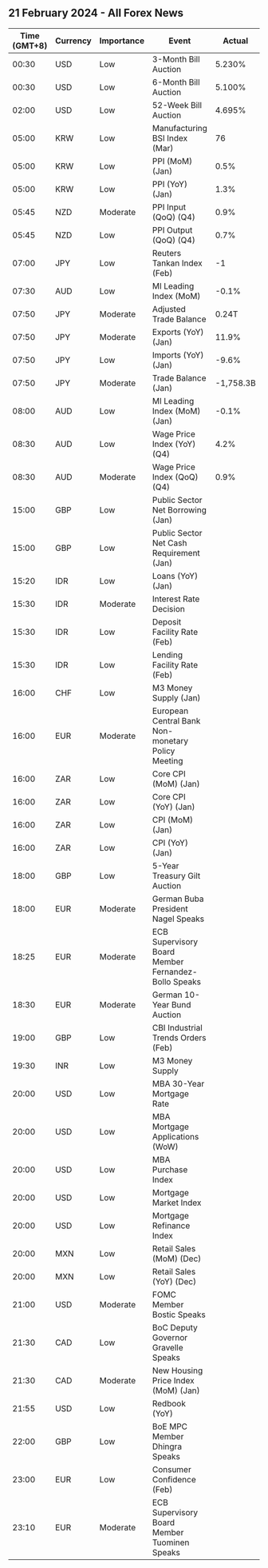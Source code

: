 ## 21 February 2024 - All Forex News

| Time (GMT+8) | Currency | Importance | Event | Actual | Forecast | Previous |
|------|----------|------------|-------|--------|----------|----------|
| 00:30 | USD | Low | 3-Month Bill Auction | 5.230% |  | 5.230% |
| 00:30 | USD | Low | 6-Month Bill Auction | 5.100% |  | 5.065% |
| 02:00 | USD | Low | 52-Week Bill Auction | 4.695% |  | 4.570% |
| 05:00 | KRW | Low | Manufacturing BSI Index (Mar) | 76 |  | 72 |
| 05:00 | KRW | Low | PPI (MoM) (Jan) | 0.5% |  | 0.1% |
| 05:00 | KRW | Low | PPI (YoY) (Jan) | 1.3% |  | 1.2% |
| 05:45 | NZD | Moderate | PPI Input (QoQ) (Q4) | 0.9% | 0.4% | 1.2% |
| 05:45 | NZD | Low | PPI Output (QoQ) (Q4) | 0.7% | 0.4% | 0.8% |
| 07:00 | JPY | Low | Reuters Tankan Index (Feb) | -1 |  | 6 |
| 07:30 | AUD | Low | MI Leading Index (MoM) | -0.1% |  | 0.0% |
| 07:50 | JPY | Moderate | Adjusted Trade Balance | 0.24T | -0.23T | -0.41T |
| 07:50 | JPY | Moderate | Exports (YoY) (Jan) | 11.9% | 9.5% | 9.8% |
| 07:50 | JPY | Low | Imports (YoY) (Jan) | -9.6% | -8.4% | -6.8% |
| 07:50 | JPY | Moderate | Trade Balance (Jan) | -1,758.3B | -1,925.9B | 62.1B |
| 08:00 | AUD | Low | MI Leading Index (MoM) (Jan) | -0.1% |  | -0.0% |
| 08:30 | AUD | Low | Wage Price Index (YoY) (Q4) | 4.2% | 4.1% | 4.1% |
| 08:30 | AUD | Moderate | Wage Price Index (QoQ) (Q4) | 0.9% | 0.9% | 1.3% |
| 15:00 | GBP | Low | Public Sector Net Borrowing (Jan) |  | -18.40B | 6.85B |
| 15:00 | GBP | Low | Public Sector Net Cash Requirement (Jan) |  |  | 12.863B |
| 15:20 | IDR | Low | Loans (YoY) (Jan) |  |  | 10.38% |
| 15:30 | IDR | Moderate | Interest Rate Decision |  | 6.00% | 6.00% |
| 15:30 | IDR | Low | Deposit Facility Rate (Feb) |  | 5.25% | 5.25% |
| 15:30 | IDR | Low | Lending Facility Rate (Feb) |  | 6.75% | 6.75% |
| 16:00 | CHF | Low | M3 Money Supply (Jan) |  |  | 1,136.2B |
| 16:00 | EUR | Moderate | European Central Bank Non-monetary Policy Meeting |  |  |  |
| 16:00 | ZAR | Low | Core CPI (MoM) (Jan) |  | 0.2% | 0.2% |
| 16:00 | ZAR | Low | Core CPI (YoY) (Jan) |  | 4.5% | 4.5% |
| 16:00 | ZAR | Low | CPI (MoM) (Jan) |  | 0.1% | 0.0% |
| 16:00 | ZAR | Low | CPI (YoY) (Jan) |  | 5.4% | 5.1% |
| 18:00 | GBP | Low | 5-Year Treasury Gilt Auction |  |  | 4.131% |
| 18:00 | EUR | Moderate | German Buba President Nagel Speaks |  |  |  |
| 18:25 | EUR | Moderate | ECB Supervisory Board Member Fernandez-Bollo Speaks |  |  |  |
| 18:30 | EUR | Moderate | German 10-Year Bund Auction |  |  | 2.230% |
| 19:00 | GBP | Low | CBI Industrial Trends Orders (Feb) |  | -27 | -30 |
| 19:30 | INR | Low | M3 Money Supply |  |  | 11.0% |
| 20:00 | USD | Low | MBA 30-Year Mortgage Rate |  |  | 6.87% |
| 20:00 | USD | Low | MBA Mortgage Applications (WoW) |  |  | -2.3% |
| 20:00 | USD | Low | MBA Purchase Index |  |  | 149.6 |
| 20:00 | USD | Low | Mortgage Market Index |  |  | 205.1 |
| 20:00 | USD | Low | Mortgage Refinance Index |  |  | 489.6 |
| 20:00 | MXN | Low | Retail Sales (MoM) (Dec) |  | 0.2% | 0.1% |
| 20:00 | MXN | Low | Retail Sales (YoY) (Dec) |  | 2.5% | 2.7% |
| 21:00 | USD | Moderate | FOMC Member Bostic Speaks |  |  |  |
| 21:30 | CAD | Low | BoC Deputy Governor Gravelle Speaks |  |  |  |
| 21:30 | CAD | Moderate | New Housing Price Index (MoM) (Jan) |  | 0.1% | 0.0% |
| 21:55 | USD | Low | Redbook (YoY) |  |  | 2.5% |
| 22:00 | GBP | Low | BoE MPC Member Dhingra Speaks |  |  |  |
| 23:00 | EUR | Low | Consumer Confidence (Feb) |  | -16.0 | -16.1 |
| 23:10 | EUR | Moderate | ECB Supervisory Board Member Tuominen Speaks |  |  |  |
